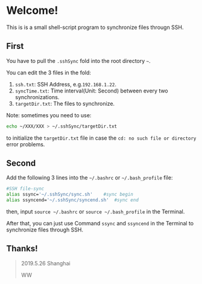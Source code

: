 # Welcome!

This is is a small shell-script program to synchronize files througn SSH.

## First
You have to pull the `.sshSync` fold into the root directory `~`.

You can edit the 3 files in the fold:

1. `ssh.txt`: SSH Address, e.g.`192.168.1.22`.
2. `syncTime.txt`: Time interval(Unit: Second) between every two synchronizations.
3. `targetDir.txt`: The files to synchronize.

Note: sometimes you need to use:

``` sh
echo ~/XXX/XXX > ~/.sshSync/targetDir.txt
```
to initialize the `targetDir.txt` file in case the `cd: no such file or directory` error problems.

## Second

Add the following 3 lines into the `~/.bashrc` or `~/.bash_profile` file:

```sh
#SSH file-sync
alias ssync='~/.sshSync/sync.sh'	#sync begin
alias ssyncend='~/.sshSync/syncend.sh'	#sync end
```
then, input `source ~/.bashrc` or `source ~/.bash_profile` in the Terminal.

After that, you can just use Command `ssync` and `ssyncend` in the Terminal to synchronize files through SSH.

## Thanks!

>2019.5.26 Shanghai
>
>WW
